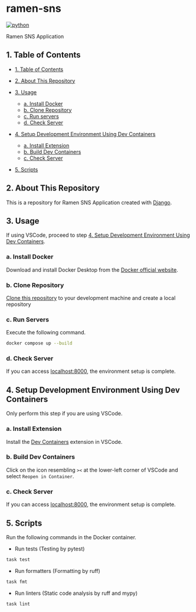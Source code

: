 # ramen-sns

[![python](https://img.shields.io/badge/Python-3.12-3776AB.svg?style=flat&logo=python&logoColor=white)](https://www.python.org)

Ramen SNS Application

## 1. Table of Contents

- [1. Table of Contents](#1-table-of-contents)
- [2. About This Repository](#2-about-this-repository)
- [3. Usage](#3-usage)

  - [a. Install Docker](#a-install-docker)
  - [b. Clone Repository](#b-clone-repository)
  - [c. Run servers](#c-run-servers)
  - [d. Check Server](#d-check-server)

- [4. Setup Development Environment Using Dev Containers](#4-setup-development-environment-using-dev-containers)

  - [a. Install Extension](#a-install-extension)
  - [b. Build Dev Containers](#b-build-dev-containers)
  - [c. Check Server](#c-check-server)

- [5. Scripts](#5-scripts)

## 2. About This Repository

This is a repository for Ramen SNS Application created with [Django](https://www.djangoproject.com/).

## 3. Usage

If using VSCode, proceed to step [4. Setup Development Environment Using Dev Containers](#4-setup-development-environment-using-dev-containers).

### a. Install Docker

Download and install Docker Desktop from the [Docker official website](https://www.docker.com/products/docker-desktop/).

### b. Clone Repository

[Clone this repository](https://github.com/kohdice/ramen-api)
to your development machine and create a local repository

### c. Run Servers

Execute the following command.

```bash
docker compose up --build
```

### d. Check Server

If you can access [localhost:8000](http://localhost:8000/), the environment setup is complete.

## 4. Setup Development Environment Using Dev Containers

Only perform this step if you are using VSCode.

### a. Install Extension

Install the [Dev Containers](https://marketplace.visualstudio.com/items?itemName=ms-vscode-remote.remote-containers)
extension in VSCode.

### b. Build Dev Containers

Click on the icon resembling `><` at the lower-left corner
of VSCode and select `Reopen in Container`.

### c. Check Server

If you can access [localhost:8000](http://localhost:8000/), the environment setup is complete.

## 5. Scripts

Run the following commands in the Docker container.

- Run tests (Testing by pytest)

```bash
task test
```

- Run formatters (Formatting by ruff)

```bash
task fmt
```

- Run linters (Static code analysis by ruff and mypy)

```bash
task lint
```
